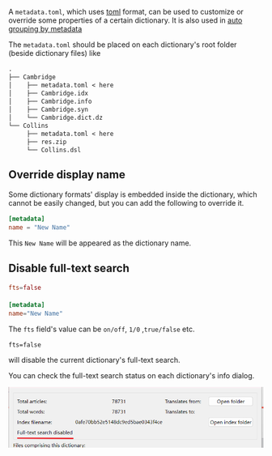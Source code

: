 A `metadata.toml`, which uses [toml](https://toml.io) format, can be used to customize or override some properties of a certain dictionary. It is also used in [auto grouping by metadata](manage_groups.md)

The `metadata.toml` should be placed on each dictionary's root folder (beside dictionary files) like

```
.
├── Cambridge
│    ├── metadata.toml < here
│    ├── Cambridge.idx
│    ├── Cambridge.info
│    ├── Cambridge.syn
│    └── Cambridge.dict.dz    
└── Collins
     ├── metadata.toml < here
     ├── res.zip
     └── Collins.dsl 
```

## Override display name

Some dictionary formats' display is embedded inside the dictionary, which cannot be easily changed, but you can add the following to override it.

```toml
[metadata]
name = "New Name"
```

This `New Name` will be appeared as the dictionary name.

## Disable full-text search

```toml
fts=false

[metadata]
name="New Name"
```

The `fts` field's value can be `on/off`, `1/0` ,`true/false` etc.

```
fts=false
```
will disable the current dictionary's full-text search.

You can check the full-text search status on each dictionary's info dialog.

![](img/dictionary-info-fullindex.png)
